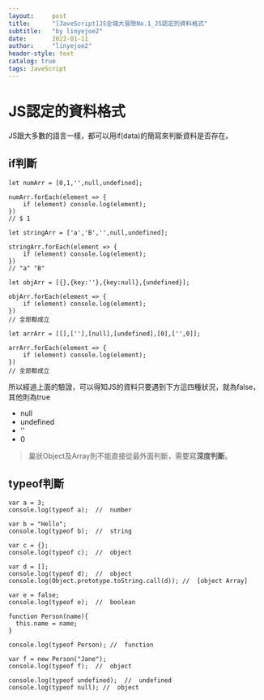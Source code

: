 ```yaml
---
layout:     post
title:      "[JaveScript]JS全端大冒險No.1_JS認定的資料格式"
subtitle:   "by linyejoe2"
date:       2022-01-11
author:     "linyejoe2"
header-style: text
catalog: true
tags: JaveScript
---
```


#  JS認定的資料格式

JS跟大多數的語言一樣，都可以用if(data)的簡寫來判斷資料是否存在。

## if判斷


```javascript=
let numArr = [0,1,'',null,undefined];

numArr.forEach(element => {
    if (element) console.log(element);
})
// $ 1

let stringArr = ['a','B','',null,undefined];

stringArr.forEach(element => {
    if (element) console.log(element);
})
// "a" "B"

let objArr = [{},{key:''},{key:null},{undefined}];

objArr.forEach(element => {
    if (element) console.log(element);
})
// 全部都成立

let arrArr = [[],[''],[null],[undefined],[0],['',0]];

arrArr.forEach(element => {
    if (element) console.log(element);
})
// 全部都成立
```

所以經過上面的驗證，可以得知JS的資料只要遇到下方這四種狀況，就為false，其他則為true

- null
- undefined
- ''
- 0

> 巢狀Object及Array則不能直接從最外面判斷，需要寫**深度判斷**。

## typeof判斷

```javascript=
var a = 3;
console.log(typeof a);  //  number

var b = "Hello";
console.log(typeof b);  //  string

var c = {};
console.log(typeof c);  //  object

var d = [];
console.log(typeof d);  //  object
console.log(Object.prototype.toString.call(d)); //  [object Array]

var e = false;
console.log(typeof e);  //  boolean

function Person(name){
  this.name = name;
}

console.log(typeof Person); //  function

var f = new Person("Jane");
console.log(typeof f);  //  object

console.log(typeof undefined);  //  undefined
console.log(typeof null); //  object
```